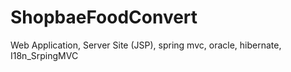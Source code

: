 # ShopbaeFoodConvert
Web Application, Server Site (JSP), spring mvc, oracle, hibernate, I18n_SrpingMVC

	
